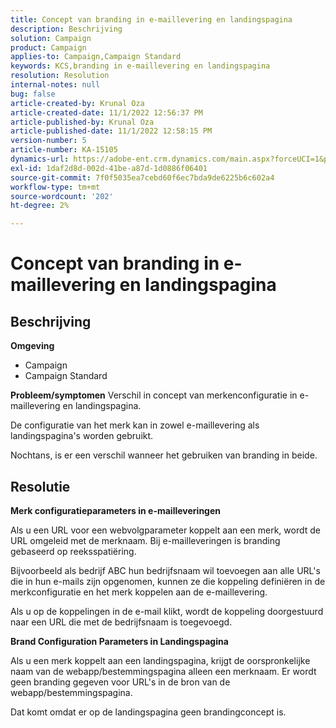 ```yaml
---
title: Concept van branding in e-maillevering en landingspagina
description: Beschrijving
solution: Campaign
product: Campaign
applies-to: Campaign,Campaign Standard
keywords: KCS,branding in e-maillevering en landingspagina
resolution: Resolution
internal-notes: null
bug: false
article-created-by: Krunal Oza
article-created-date: 11/1/2022 12:56:37 PM
article-published-by: Krunal Oza
article-published-date: 11/1/2022 12:58:15 PM
version-number: 5
article-number: KA-15105
dynamics-url: https://adobe-ent.crm.dynamics.com/main.aspx?forceUCI=1&pagetype=entityrecord&etn=knowledgearticle&id=6d72049d-e459-ed11-9561-6045bd0067ea
exl-id: 1daf2d8d-002d-41be-a87d-1d0886f06401
source-git-commit: 7f0f5035ea7cebd60f6ec7bda9de6225b6c602a4
workflow-type: tm+mt
source-wordcount: '202'
ht-degree: 2%

---
```


# Concept van branding in e-maillevering en landingspagina

## Beschrijving

<b>Omgeving</b>
- Campaign
- Campaign Standard



<b>Probleem/symptomen</b>
Verschil in concept van merkenconfiguratie in e-maillevering en landingspagina.

De configuratie van het merk kan in zowel e-maillevering als landingspagina&#39;s worden gebruikt.

Nochtans, is er een verschil wanneer het gebruiken van branding in beide.






## Resolutie

<b>Merk configuratieparameters in e-mailleveringen</b>


Als u een URL voor een webvolgparameter koppelt aan een merk, wordt de URL omgeleid met de merknaam. Bij e-mailleveringen is branding gebaseerd op reeksspatiëring.

Bijvoorbeeld als bedrijf ABC hun bedrijfsnaam wil toevoegen aan alle URL&#39;s die in hun e-mails zijn opgenomen, kunnen ze die koppeling definiëren in de merkconfiguratie en het merk koppelen aan de e-maillevering.

Als u op de koppelingen in de e-mail klikt, wordt de koppeling doorgestuurd naar een URL die met de bedrijfsnaam is toegevoegd.




<b>Brand Configuration Parameters in Landingspagina</b>


Als u een merk koppelt aan een landingspagina, krijgt de oorspronkelijke naam van de webapp/bestemmingspagina alleen een merknaam. Er wordt geen branding gegeven voor URL&#39;s in de bron van de webapp/bestemmingspagina.

Dat komt omdat er op de landingspagina geen brandingconcept is.
